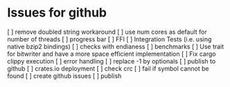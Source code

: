 # Issues for github
[ ] remove doubled string workaround
[ ] use num cores as default for number of threads
[ ] progress bar
[ ] FFI
[ ] Integration Tests (i.e. using native bzip2 bindings)
[ ] checks with endianess
[ ] benchmarks
[ ] Use trait for bitwriter and have a more space efficient implementation
[ ] Fix cargo clippy execution
[ ] error handling
[ ] replace -1 by optionals
[ ] publish to github
[ ] crates.io deployment
[ ] check crc
[ ] fail if symbol cannot be found
[ ] create github issues
[ ] publish
